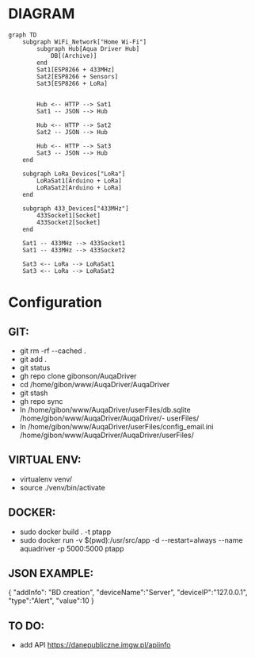 # DIAGRAM

```mermaid
graph TD
    subgraph WiFi_Network["Home Wi-Fi"]
        subgraph Hub[Aqua Driver Hub]
            DB[(Archive)]
        end
        Sat1[ESP8266 + 433MHz]
        Sat2[ESP8266 + Sensors]
        Sat3[ESP8266 + LoRa]


        Hub <-- HTTP --> Sat1
        Sat1 -- JSON --> Hub

        Hub <-- HTTP --> Sat2
        Sat2 -- JSON --> Hub

        Hub <-- HTTP --> Sat3
        Sat3 -- JSON --> Hub
    end

    subgraph LoRa_Devices["LoRa"]
        LoRaSat1[Arduino + LoRa]
        LoRaSat2[Arduino + LoRa]
    end

    subgraph 433_Devices["433MHz"]
        433Socket1[Socket]
        433Socket2[Socket]
    end

    Sat1 -- 433MHz --> 433Socket1
    Sat1 -- 433MHz --> 433Socket2

    Sat3 <-- LoRa --> LoRaSat1
    Sat3 <-- LoRa --> LoRaSat2
```

# Configuration

## GIT:
- git rm -rf --cached .
- git add .
- git status
- gh repo clone gibonson/AuqaDriver
- cd /home/gibon/www/AuqaDriver/AuqaDriver
- git stash
- gh repo sync
- ln /home/gibon/www/AuqaDriver/userFiles/db.sqlite /home/gibon/www/AuqaDriver/AuqaDriver/- userFiles/
- ln /home/gibon/www/AuqaDriver/userFiles/config_email.ini /home/gibon/www/AuqaDriver/AuqaDriver/userFiles/

## VIRTUAL ENV:
- virtualenv venv/
- source ./venv/bin/activate

## DOCKER:
- sudo docker build . -t ptapp
- sudo docker run -v $(pwd):/usr/src/app -d --restart=always --name aquadriver -p 5000:5000 ptapp 

## JSON EXAMPLE:

{
"addInfo": "BD creation",
"deviceName":"Server",
"deviceIP":"127.0.0.1",
"type":"Alert",
"value":10
}

## TO DO:
 - add API https://danepubliczne.imgw.pl/apiinfo